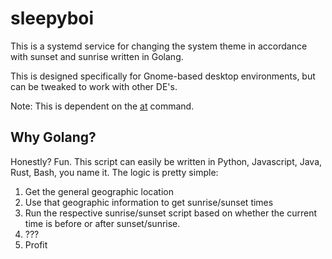 # sleepyboi

This is a systemd service for changing the system theme in accordance with sunset and sunrise written in Golang. 

This is designed specifically for Gnome-based desktop environments, but can be tweaked to work with other DE's.

Note: This is dependent on the [at](https://phoenixnap.com/kb/linux-at-command) command. 

## Why Golang?

Honestly? Fun. This script can easily be written in Python, Javascript, Java, Rust, Bash, you name it. The logic is pretty simple:

1. Get the general geographic location
2. Use that geographic information to get sunrise/sunset times
3. Run the respective sunrise/sunset script based on whether the current time is before or after sunset/sunrise. 
4. ???
5. Profit